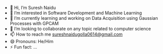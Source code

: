 - 👋 Hi, I’m Suresh Naidu
- 👀 I’m interested in Software Development and Machine Learning
- 🌱 I’m currently learning and working on Data Acquisition using Gaussian Processes with GPCAM
- 💞️ I’m looking to collaborate on any topic related to computer science 
- 📫 How to reach me sureshnaidugolla0614@gmail.com
- 😄 Pronouns: He/Him
- ⚡ Fun fact: ...

<!---
sureshnaidugolla/sureshnaidugolla is a ✨ special ✨ repository because its `README.md` (this file) appears on your GitHub profile.
You can click the Preview link to take a look at your changes.
--->
